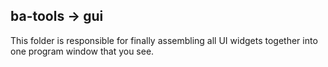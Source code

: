 ## ba-tools -> gui
This folder is responsible for finally assembling all UI widgets together into one program window that you see. 
